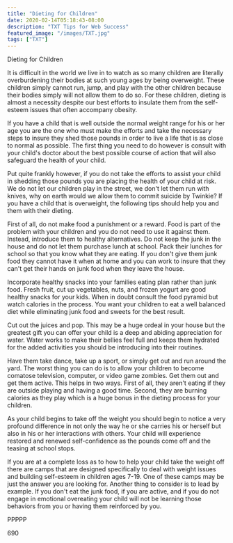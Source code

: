 ```yaml
---
title: "Dieting for Children"
date: 2020-02-14T05:18:43-08:00
description: "TXT Tips for Web Success"
featured_image: "/images/TXT.jpg"
tags: ["TXT"]
---
```


Dieting for Children

It is difficult in the world we live in to watch as so many children are literally overburdening their bodies at such young ages by being overweight. These children simply cannot run, jump, and play with the other children because their bodies simply will not allow them to do so. For these children, dieting is almost a necessity despite our best efforts to insulate them from the self-esteem issues that often accompany obesity.

If you have a child that is well outside the normal weight range for his or her age you are the one who must make the efforts and take the necessary steps to insure they shed those pounds in order to live a life that is as close to normal as possible. The first thing you need to do however is consult with your child's doctor about the best possible course of action that will also safeguard the health of your child. 

Put quite frankly however, if you do not take the efforts to assist your child in shedding those pounds you are placing the health of your child at risk. We do not let our children play in the street, we don't let them run with knives, why on earth would we allow them to commit suicide by Twinkie? If you have a child that is overweight, the following tips should help you and them with their dieting.

First of all, do not make food a punishment or a reward. Food is part of the problem with your children and you do not need to use it against them. Instead, introduce them to healthy alternatives. Do not keep the junk in the house and do not let them purchase lunch at school. Pack their lunches for school so that you know what they are eating. If you don't give them junk food they cannot have it when at home and you can work to insure that they can't get their hands on junk food when they leave the house.

Incorporate healthy snacks into your families eating plan rather than junk food. Fresh fruit, cut up vegetables, nuts, and frozen yogurt are good healthy snacks for your kids. When in doubt consult the food pyramid but watch calories in the process. You want your children to eat a well balanced diet while eliminating junk food and sweets for the best result.

Cut out the juices and pop. This may be a huge ordeal in your house but the greatest gift you can offer your child is a deep and abiding appreciation for water. Water works to make their bellies feel full and keeps them hydrated for the added activities you should be introducing into their routines.

Have them take dance, take up a sport, or simply get out and run around the yard. The worst thing you can do is to allow your children to become comatose television, computer, or video game zombies. Get them out and get them active. This helps in two ways. First of all, they aren't eating if they are outside playing and having a good time. Second, they are burning calories as they play which is a huge bonus in the dieting process for your children.

As your child begins to take off the weight you should begin to notice a very profound difference in not only the way he or she carries his or herself but also in his or her interactions with others. Your child will experience restored and renewed self-confidence as the pounds come off and the teasing at school stops. 

If you are at a complete loss as to how to help your child take the weight off there are camps that are designed specifically to deal with weight issues and building self-esteem in children ages 7-19. One of these camps may be just the answer you are looking for. Another thing to consider is to lead by example. If you don't eat the junk food, if you are active, and if you do not engage in emotional overeating your child will not be learning those behaviors from you or having them reinforced by you.

PPPPP

690

